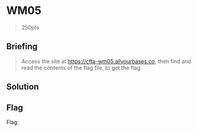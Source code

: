 # WM05
> 250pts

## Briefing
> Access the site at https://cfta-wm05.allyourbases.co, then find and read the contents of the flag file, to get the flag.

## Solution


## Flag
Flag: ` `
